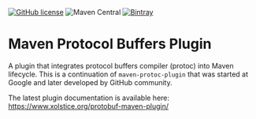 [![GitHub license](https://img.shields.io/badge/license-Apache%202-blue.svg)](https://raw.githubusercontent.com/xolstice/protobuf-maven-plugin/master/LICENSE)
![Maven Central](https://img.shields.io/maven-central/v/org.xolstice.maven.plugins/protobuf-maven-plugin.svg)
[![Bintray](https://img.shields.io/bintray/v/xolstice/maven/protobuf-maven-plugin.svg)](https://bintray.com/xolstice/maven/protobuf-maven-plugin/)

# Maven Protocol Buffers Plugin

A plugin that integrates protocol buffers compiler (protoc) into Maven lifecycle.
This is a continuation of `maven-protoc-plugin` that was started at Google
and later developed by GitHub community.

The latest plugin documentation is available here:
https://www.xolstice.org/protobuf-maven-plugin/
